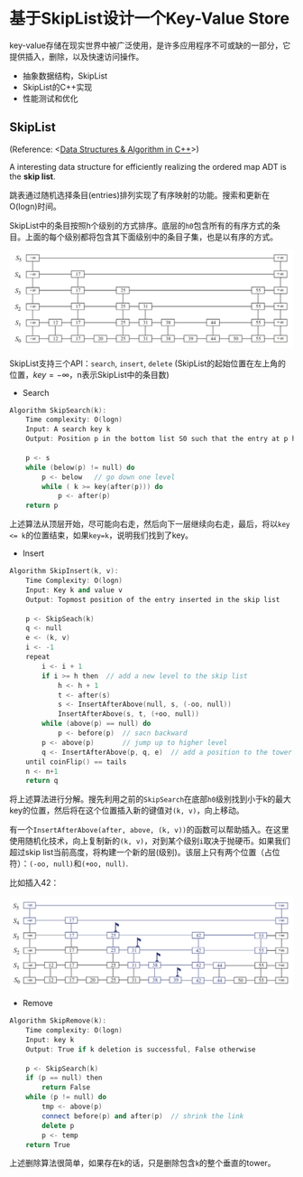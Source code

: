 # 基于SkipList设计一个Key-Value Store



key-value存储在现实世界中被广泛使用，是许多应用程序不可或缺的一部分，它提供插入，删除，以及快速访问操作。

+ 抽象数据结构，SkipList
+ SkipList的C++实现
+ 性能测试和优化

## SkipList

(Reference: <[Data Structures & Algorithm in C++](#)>)

A interesting data structure for efficiently realizing the ordered map ADT is the **skip list**.

跳表通过随机选择条目(entries)排列实现了有序映射的功能。搜索和更新在O(logn)时间。

SkipList中的条目按照h个级别的方式排序。底层的`h0`包含所有的有序方式的条目。上面的每个级别都将包含其下面级别中的条目子集，也是以有序的方式。

![avatar](https://github.com/YukunJ/Teach-Myself-CPP/raw/main/KV-store-skiplist/Fig/skiplist_overview.png)

SkipList支持三个API：`search`, `insert`, `delete`
(SkipList的起始位置在左上角的位置，$key=-\infty$，n表示SkipList中的条目数)

+ Search

```c++
Algorithm SkipSearch(k):
    Time complexity: O(logn)
    Input: A search key k
    Output: Position p in the bottom list S0 such that the entry at p has the largest key less than or equal to k

    p <- s
    while (below(p) != null) do
        p <- below   // go down one level
        while ( k >= key(after(p))) do 
            p <- after(p)
    return p
```
上述算法从顶层开始，尽可能向右走，然后向下一层继续向右走，最后，将以`key <= k`的位置结束，如果`key=k`，说明我们找到了key。

+ Insert

```c++
Algorithm SkipInsert(k, v):
    Time Complexity: O(logn)
    Input: Key k and value v
    Output: Topmost position of the entry inserted in the skip list
	
	p <- SkipSeach(k)
	q <- null
    e <- (k, v)
	i <- -1
	repeat
        i <- i + 1
        if i >= h then  // add a new level to the skip list
            h <- h + 1
            t <- after(s)
            s <- InsertAfterAbove(null, s, (-oo, null))
            InsertAfterAbove(s, t, (+oo, null))
		while (above(p) == null) do
            p <- before(p)	// sacn backward
        p <- above(p)		// jump up to higher level
        q <- InsertAfterAbove(p, q, e)	// add a position to the tower of the new entry
	until coinFlip() == tails
	n <- n+1
	return q
```

将上述算法进行分解。搜先利用之前的`SkipSearch`在底部`h0`级别找到小于k的最大key的位置，然后将在这个位置插入新的键值对`(k, v)`，向上移动。

有一个`InsertAfterAbove(after, above, (k, v))`的函数可以帮助插入。在这里使用随机化技术，向上复制新的`(k, v)`，对到某个级别`i`取决于抛硬币。如果我们超过skip list当前高度，将构建一个新的层(级别)。该层上只有两个位置（占位符）：`(-oo, null)`和`(+oo, null)`.

比如插入42：

![avatar](https://github.com/YukunJ/Teach-Myself-CPP/raw/main/KV-store-skiplist/Fig/skiplist_insertion.png)


+ Remove

```c++
Algorithm SkipRemove(k):
    Time complexity: O(logn)
    Input: key k
    Output: True if k deletion is successful, False otherwise
	
    p <- SkipSearch(k)
    if (p == null) then
        return False
	while (p != null) do
        tmp <- above(p)
        connect before(p) and after(p)	// shrink the link
        delete p
        p <- temp
	return True
```

上述删除算法很简单，如果存在k的话，只是删除包含`k`的整个垂直的tower。